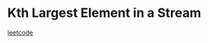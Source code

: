 Kth Largest Element in a Stream
===============================
[leetcode](https://leetcode.com/problems/kth-largest-element-in-a-stream)
